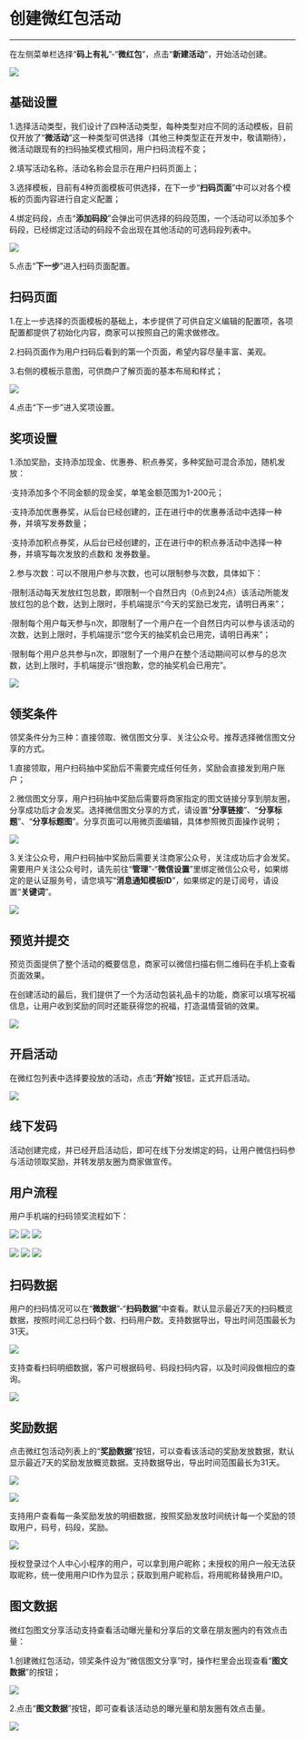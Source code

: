 # 创建微红包活动

---

在左侧菜单栏选择“**码上有礼**”-“**微红包**”，点击“**新建活动**”，开始活动创建。

![](/assets/import.png0102)

## 基础设置

1.选择活动类型，我们设计了四种活动类型，每种类型对应不同的活动模板，目前仅开放了“**微活动**”这一种类型可供选择（其他三种类型正在开发中，敬请期待），微活动跟现有的扫码抽奖模式相同，用户扫码流程不变；

2.填写活动名称，活动名称会显示在用户扫码页面上；

3.选择模板，目前有4种页面模板可供选择，在下一步“**扫码页面**”中可以对各个模板的页面内容进行自定义配置；

4.绑定码段，点击“**添加码段**”会弹出可供选择的码段范围，一个活动可以添加多个码段，已经绑定过活动的码段不会出现在其他活动的可选码段列表中。

![](/assets/import.png0230)

5.点击“**下一步**”进入扫码页面配置。

## 扫码页面

1.在上一步选择的页面模板的基础上，本步提供了可供自定义编辑的配置项，各项配置都提供了初始化内容，商家可以按照自己的需求做修改。

2.扫码页面作为用户扫码后看到的第一个页面，希望内容尽量丰富、美观。

3.右侧的模板示意图，可供商户了解页面的基本布局和样式；

![](/assets/import.png01420)

4.点击“下一步”进入奖项设置。

## 奖项设置

1.添加奖励，支持添加现金、优惠券、积点券奖，多种奖励可混合添加，随机发放：

·支持添加多个不同金额的现金奖，单笔金额范围为1-200元；

·支持添加优惠券奖，从后台已经创建的，正在进行中的优惠券活动中选择一种券，并填写发券数量；

·支持添加积点券奖，从后台已经创建的，正在进行中的积点券活动中选择一种券，并填写每次发放的点数和   发券数量。

2.参与次数：可以不限用户参与次数，也可以限制参与次数，具体如下：

·限制活动每天发放红包总数，即限制一个自然日内（0点到24点）该活动所能发放红包的总个数，达到上限时，手机端提示“今天的奖励已发完，请明日再来”；

·限制每个用户每天参与n次，即限制了一个用户在一个自然日内可以参与该活动的次数，达到上限时，手机端提示“您今天的抽奖机会已用完，请明日再来”；

·限制每个用户总共参与n次，即限制了一个用户在整个活动期间可以参与的总次数，达到上限时，手机端提示“很抱歉，您的抽奖机会已用完”。

![](/assets/import.png01478)

## 领奖条件

领奖条件分为三种：直接领取、微信图文分享、关注公众号。推荐选择微信图文分享的方式。

1.直接领取，用户扫码抽中奖励后不需要完成任何任务，奖励会直接发到用户账户；

2.微信图文分享，用户扫码抽中奖励后需要将商家指定的图文链接分享到朋友圈，分享成功后才会发奖。选择微信图文分享的方式，请设置“**分享链接**”、“**分享标题**”、“**分享标题图**”。分享页面可以用微页面编辑，具体参照微页面操作说明；

![](/assets/import.png104236)

3.关注公众号，用户扫码抽中奖励后需要关注商家公众号，关注成功后才会发奖。需要用户关注公众号时，请先前往“**管理**”-“**微信设置**”里绑定微信公众号，如果绑定的是认证服务号，请您填写“**消息通知模板ID**”，如果绑定的是订阅号，请设置“**关键词**”。

![](/assets/import.png011110)

## 预览并提交

预览页面提供了整个活动的概要信息，商家可以微信扫描右侧二维码在手机上查看页面效果。

在创建活动的最后，我们提供了一个为活动包装礼品卡的功能，商家可以填写祝福信息，让用户收到奖励的同时还能获得您的祝福，打造温情营销的效果。

![](/assets/import.png01114777)

## 开启活动

在微红包列表中选择要投放的活动，点击“**开始**”按钮，正式开启活动。

![](/assets/import.png0112000)

## 线下发码

活动创建完成，并已经开启活动后，即可在线下分发绑定的码，让用户微信扫码参与活动领取奖励，并转发朋友圈为商家做宣传。

## 用户流程

用户手机端的扫码领奖流程如下：

![](/assets/import.png00) ![](/assets/import.pngq) ![](/assets/import.pngw)

![](/assets/import.pngr) ![](/assets/import.pngt) ![](/assets/import.pngu)

## 扫码数据

用户的扫码情况可以在“**微数据**”-“**扫码数据**”中查看。默认显示最近7天的扫码概览数据，按照时间汇总扫码个数、扫码用户数。支持数据导出，导出时间范围最长为31天。

![](/assets/import.png7878878)

支持查看扫码明细数据，客户可根据码号、码段扫码内容，以及时间段做相应的查询。

![](/assets/import.png111222333)

## 奖励数据

点击微红包活动列表上的“**奖励数据**”按钮，可以查看该活动的奖励发放数据，默认显示最近7天的奖励发放概览数据。支持数据导出，导出时间范围最长为31天。

![](/assets/import.png778888999)

![](/assets/import.png566689)

支持用户查看每一条奖励发放的明细数据，按照奖励发放时间统计每一个奖励的领取用户，码号，码段，奖励。

![](/assets/import.png9998877)

授权登录过个人中心小程序的用户，可以拿到用户昵称；未授权的用户一般无法获取昵称，统一使用用户ID作为显示；获取到用户昵称后，将用昵称替换用户ID。

## 图文数据

微红包图文分享活动支持查看活动曝光量和分享后的文章在朋友圈内的有效点击量：

1.创建微红包活动，领奖条件设为“微信图文分享”时，操作栏里会出现查看“**图文数据**”的按钮；

![](/assets/import.png144555)

2.点击“**图文数据**”按钮，即可查看该活动总的曝光量和朋友圈有效点击量。

![](/assets/import.png555666)

